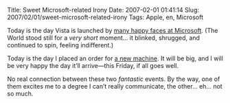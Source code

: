Title: Sweet Microsoft-related Irony
Date: 2007-02-01 01:41:14
Slug: 2007/02/01/sweet-microsoft-related-irony
Tags: Apple, en, Microsoft


Today is the day Vista is launched by [many happy faces at Microsoft][1]. (The
World stood still for a _very short_ moment… it blinked, shrugged, and
continued to spin, feeling indifferent.)

Today is the day I placed an order for [a new machine][2]. It will be big, and
I will be very happy the day it’ll arrive—this Friday, if all goes well.

No real connection between these two _fantastic_ events. By the way, one of
them excites me to a degree I can’t really communicate, the other… eh… not so
much.

   [1]: http://sethgodin.typepad.com/seths_blog/2007/01/wow.html
   [2]: http://www.apple.com/imac/

